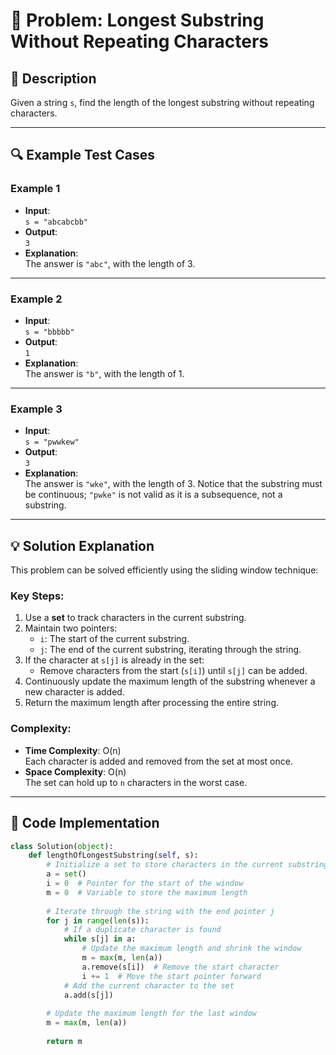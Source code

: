 # 🚀 Problem: Longest Substring Without Repeating Characters

## 📝 Description
Given a string `s`, find the length of the longest substring without repeating characters.

---

## 🔍 Example Test Cases

### Example 1
- **Input**:  
  `s = "abcabcbb"`
- **Output**:  
  `3`
- **Explanation**:  
  The answer is `"abc"`, with the length of 3.

---

### Example 2
- **Input**:  
  `s = "bbbbb"`
- **Output**:  
  `1`
- **Explanation**:  
  The answer is `"b"`, with the length of 1.

---

### Example 3
- **Input**:  
  `s = "pwwkew"`
- **Output**:  
  `3`
- **Explanation**:  
  The answer is `"wke"`, with the length of 3. Notice that the substring must be continuous; `"pwke"` is not valid as it is a subsequence, not a substring.

---

## 💡 Solution Explanation
This problem can be solved efficiently using the sliding window technique:

### Key Steps:
1. Use a **set** to track characters in the current substring.
2. Maintain two pointers:
   - `i`: The start of the current substring.
   - `j`: The end of the current substring, iterating through the string.
3. If the character at `s[j]` is already in the set:
   - Remove characters from the start (`s[i]`) until `s[j]` can be added.
4. Continuously update the maximum length of the substring whenever a new character is added.
5. Return the maximum length after processing the entire string.

### Complexity:
- **Time Complexity**: O(n)  
  Each character is added and removed from the set at most once.
- **Space Complexity**: O(n)  
  The set can hold up to `n` characters in the worst case.

---

## 🧪 Code Implementation
```python
class Solution(object):
    def lengthOfLongestSubstring(self, s):
        # Initialize a set to store characters in the current substring
        a = set()
        i = 0  # Pointer for the start of the window
        m = 0  # Variable to store the maximum length
        
        # Iterate through the string with the end pointer j
        for j in range(len(s)):
            # If a duplicate character is found
            while s[j] in a:
                # Update the maximum length and shrink the window
                m = max(m, len(a)) 
                a.remove(s[i])  # Remove the start character
                i += 1  # Move the start pointer forward
            # Add the current character to the set
            a.add(s[j])
        
        # Update the maximum length for the last window
        m = max(m, len(a))
        
        return m
